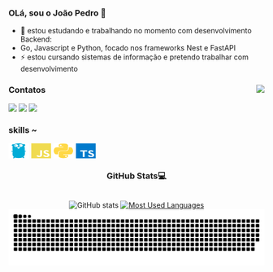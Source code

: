 ### OLá, sou o João Pedro 👋

- 📖 estou estudando e trabalhando no momento com desenvolvimento Backend:
- Go, Javascript e Python, focado nos frameworks Nest e FastAPI
- ⚡ estou cursando sistemas de informação e pretendo trabalhar com desenvolvimento 

<div>
  <img align="right" height="140" src="https://media0.giphy.com/media/v1.Y2lkPTc5MGI3NjExOW93M3FzMmF1dXZpdGdhZjRvczhneW1lMDduNzJmeDgzbG1hZGMwYyZlcD12MV9pbnRlcm5hbF9naWZfYnlfaWQmY3Q9Zw/lP8ezu4iNVmZYOZn3j/giphy.gif"/>
<h3 align="left">Contatos</h3>
<a href="https://instagram.com/jp_om_" target="_blank"><img src="https://img.shields.io/badge/-Instagram-%23E4405F?style=for-the-badge&logo=instagram&logoColor=white" target="_blank"></a>
  <a href="https://www.linkedin.com/in/joão-pedro-oliveira-86b953238" target="_blank"><img src="https://img.shields.io/badge/-LinkedIn-%230077B5?style=for-the-badge&logo=linkedIn&logoColor=white" target="_blank"></a> 
  <a href="https://x.com/var_jotape" target="_blank"><img src="https://img.shields.io/badge/-X(twitter)-%230077B5?style=for-the-badge&logo=twitter&logoColor=white" target="_blank"></a>

<h3 align="left">skills ~</h3>

<img align="center" alt="Rafa-Js" height="30" width="40" src="https://raw.githubusercontent.com/devicons/devicon/master/icons/go/go-plain.svg">
  <img align="center" alt="Rafa-Js" height="30" width="40" src="https://raw.githubusercontent.com/devicons/devicon/master/icons/javascript/javascript-plain.svg">
  <img align="center" alt="Rafa-Js" height="30" width="40" src="https://raw.githubusercontent.com/devicons/devicon/master/icons/python/python-plain.svg">
  <img align="center" alt="Rafa-Js" height="30" width="40" src="https://raw.githubusercontent.com/devicons/devicon/master/icons/typescript/typescript-plain.svg"> 
</div>

<div style="text-align: center;" align="center">
  <h3> GitHub Stats💻</h3>
  <br>
  <img src="https://github-readme-stats-git-masterrstaa-rickstaa.vercel.app/api?username=pasteldiventu&hide_title=true&show_icons=true&include_all_commits=false&count_private=true&line_height=25&hide=issues&bg_color=000&title_color=FF00F6&text_color=FFF&border_radius=3&border_color=36123c&icon_color=FF00F6&theme=jolly" alt="GitHub stats">

  <a href="https://github.com/pasteldiventu/github-readme-stats">
    <img src="https://github-readme-stats-git-masterrstaa-rickstaa.vercel.app/api/top-langs/?username=pasteldiventu&line_height=10&card_width=290&layout=compact&hide_title=false&count_private=true&langs_count=4&show_icons=true&title_color=FF00F6&hide=html,scss,less&bg_color=000&text_color=8B8B8B&border_radius=3&border_color=561760&count_private=true" alt="Most Used Languages">
  </a>
</div>


<picture align="center">
  <source media="(prefers-color-scheme: dark)" srcset="https://raw.githubusercontent.com/pasteldiventu/pasteldiventu/output/github-contribution-grid-snake-dark.svg">
  <source media="(prefers-color-scheme: light)" srcset="https://raw.githubusercontent.com/pasteldiventu/pasteldiventu/output/github-contribution-grid-snake-dark.svg">
  <img align="center" alt="github contribution grid snake animation" src="https://raw.githubusercontent.com/mari4souza/mari4souza/output/github-contribution-grid-snake.svg">
</picture>
